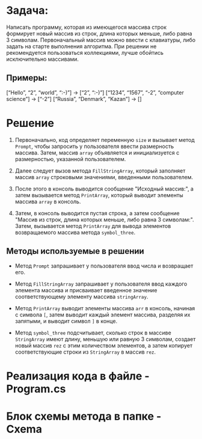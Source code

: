 # **Задача:**
 Написать программу, которая из имеющегося массива строк формирует новый массив из строк, длина которых меньше, либо равна 3 символам. Первоначальный массив можно ввести с клавиатуры, либо задать на старте выполнения алгоритма. При решении не рекомендуется пользоваться коллекциями, лучше обойтись исключительно массивами.
 ## **Примеры:**
[“Hello”, “2”, “world”, “:-)”] → [“2”, “:-)”]
[“1234”, “1567”, “-2”, “computer science”] → [“-2”]
[“Russia”, “Denmark”, “Kazan”] → []
# **Решение**
 1. Первоначально, код определяет переменную `size` и вызывает метод `Prompt`, чтобы запросить у пользователя ввести размерность массива. Затем, массив `array` объявляется и инициализуется с размерностью, указанной пользователем.

2. Далее следует вызов метода `FillStringArray`, который заполняет массив `array` строковыми значениями, введенными пользователем.

3. После этого в консоль выводится сообщение "Исходный массив:", а затем вызывается метод `PrintArray`, который выводит элементы массива `array` в консоль.

4. Затем, в консоль выводится пустая строка, а затем сообщение "Массив из строк, длина которых меньше, либо равна 3 символам:". Затем, вызывается метод `PrintArray` для вывода элементов возвращаемого массива метода `symbol_three`.

## Методы используемые в решении
* Метод `Prompt` запрашивает у пользователя ввод числа и возвращает его.

* Метод `FillStringArray` запрашивает у пользователя ввод каждого элемента массива и присваивает введенное значение соответствующему элементу массива `stringArray`.

* Метод `PrintArray` выводит элементы массива `arr` в консоль, начиная с символа `[`, затем выводит каждый элемент массива, разделяя их запятыми, и выводит символ `]` в конце.

* Метод `symbol_three` подсчитывает, сколько строк в массиве `StringArray` имеют длину, меньшую или равную 3 символам, создает новый массив `rez` с этим количеством элементов, а затем копирует соответствующие строки из `StringArray` в массив `rez`.


# Реализация кода в файле - Program.cs
# Блок схемы метода в папке - Cxema
